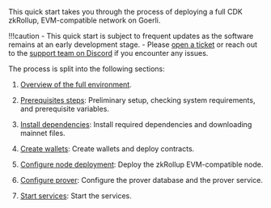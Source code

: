 This quick start takes you through the process of deploying a full CDK zkRollup, EVM-compatible network on Goerli.

!!!caution
    - This quick start is subject to frequent updates as the software remains at an early development stage.
    - Please [open a ticket](https://support.polygon.technology/support/tickets/new) or reach out to the [support team on Discord](https://discord.com/invite/0xPolygon) if you encounter any issues.

The process is split into the following sections:

1. [Overview of the full environment](environment-overview.md).

2. [Prerequisites steps](prerequisites.md): Preliminary setup, checking system requirements, and prerequisite variables.

3. [Install dependencies](install-dependencies.md): Install required dependencies and downloading mainnet files.

4. [Create wallets](create-wallets.md): Create wallets and deploy contracts.

5. [Configure node deployment](configure-node-deployment.md): Deploy the zkRollup EVM-compatible node.

6. [Configure prover](configure-prover.md): Configure the prover database and the prover service.

7. [Start services](start-services.md): Start the services.